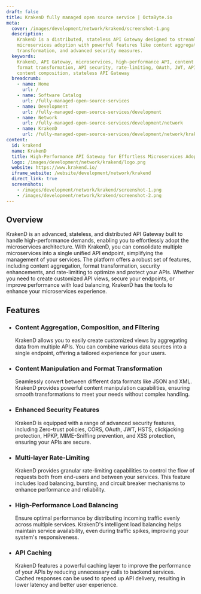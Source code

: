 ```yaml
---
draft: false
title: KrakenD fully managed open source service | OctaByte.io
meta:
  cover: /images/development/network/krakend/screenshot-1.png
  description:
    KrakenD is a distributed, stateless API Gateway designed to streamline
    microservices adoption with powerful features like content aggregation, format
    transformation, and advanced security measures.
  keywords:
    KrakenD, API Gateway, microservices, high-performance API, content aggregation,
    format transformation, API security, rate-limiting, OAuth, JWT, API management,
    content composition, stateless API Gateway
  breadcrumb:
    - name: Home
      url: /
    - name: Software Catalog
      url: /fully-managed-open-source-services
    - name: Development
      url: /fully-managed-open-source-services/development
    - name: Network
      url: /fully-managed-open-source-services/development/network
    - name: KrakenD
      url: /fully-managed-open-source-services/development/network/krakend
content:
  id: krakend
  name: KrakenD
  title: High-Performance API Gateway for Effortless Microservices Adoption
  logo: /images/development/network/krakend/logo.png
  website: https://www.krakend.io/
  iframe_website: /website/development/network/krakend
  direct_link: true
  screenshots:
    - /images/development/network/krakend/screenshot-1.png
    - /images/development/network/krakend/screenshot-2.png
---
```


## Overview

KrakenD is an advanced, stateless, and distributed API Gateway built to handle high-performance demands, enabling you to effortlessly adopt the microservices architecture. With KrakenD, you can consolidate multiple microservices into a single unified API endpoint, simplifying the management of your services. The platform offers a robust set of features, including content aggregation, format transformation, security enhancements, and rate-limiting to optimize and protect your APIs. Whether you need to create customized API views, secure your endpoints, or improve performance with load balancing, KrakenD has the tools to enhance your microservices experience.

## Features

- ### Content Aggregation, Composition, and Filtering

  KrakenD allows you to easily create customized views by aggregating data from multiple APIs. You can combine various data sources into a single endpoint, offering a tailored experience for your users.

- ### Content Manipulation and Format Transformation

  Seamlessly convert between different data formats like JSON and XML. KrakenD provides powerful content manipulation capabilities, ensuring smooth transformations to meet your needs without complex handling.

- ### Enhanced Security Features

  KrakenD is equipped with a range of advanced security features, including Zero-trust policies, CORS, OAuth, JWT, HSTS, clickjacking protection, HPKP, MIME-Sniffing prevention, and XSS protection, ensuring your APIs are secure.

- ### Multi-layer Rate-Limiting

  KrakenD provides granular rate-limiting capabilities to control the flow of requests both from end-users and between your services. This feature includes load balancing, bursting, and circuit breaker mechanisms to enhance performance and reliability.

- ### High-Performance Load Balancing

  Ensure optimal performance by distributing incoming traffic evenly across multiple services. KrakenD's intelligent load balancing helps maintain service availability, even during traffic spikes, improving your system's responsiveness.

- ### API Caching

  KrakenD features a powerful caching layer to improve the performance of your APIs by reducing unnecessary calls to backend services. Cached responses can be used to speed up API delivery, resulting in lower latency and better user experience.
